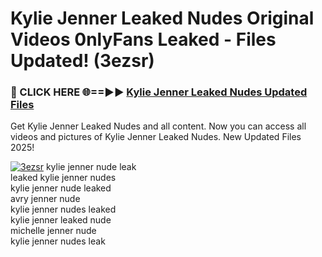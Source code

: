 # Kylie Jenner Leaked Nudes Original Videos 0nlyFans Leaked - Files Updated! (3ezsr)

<h3>🔴 CLICK HERE 🌐==►► <a href="https://tinyurl.com/5h6xmrr3" rel="nofollow">Kylie Jenner Leaked Nudes Updated Files</a></h3>

Get Kylie Jenner Leaked Nudes and all content. Now you can access all videos and pictures of Kylie Jenner Leaked Nudes. New Updated Files 2025!

[![3ezsr](https://i.imgur.com/KVD873Z.gif)](https://tinyurl.com/5h6xmrr3)
kylie jenner nude leak<br>
leaked kylie jenner nudes<br>
kylie jenner nude leaked<br>
avry jenner nude<br>
kylie jenner nudes leaked<br>
kylie jenner leaked nude<br>
michelle jenner nude<br>
kylie jenner nudes leak